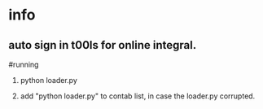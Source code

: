 # info
## auto sign in t00ls for online integral.

#running
  1. python loader.py

  2. add "python loader.py" to contab list, in case the loader.py corrupted.

